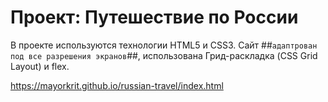 # Проект: Путешествие по России

В проекте используются технологии HTML5 и CSS3. Сайт ##`адаптрован под все разрешения экранов`##, использована Грид-раскладка (CSS Grid Layout) и flex.


https://mayorkrit.github.io/russian-travel/index.html
